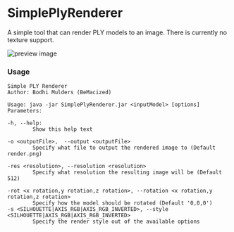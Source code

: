 # SimplePlyRenderer

A simple tool that can render PLY models to an image.
There is currently no texture support.

![preview image](https://i.imgur.com/tWyJLdC.png)

### Usage

```
Simple PLY Renderer
Author: Bodhi Mulders (BeMacized)

Usage: java -jar SimplePlyRenderer.jar <inputModel> [options]
Parameters:

-h, --help:
        Show this help text

-o <outputFile>,  --output <outputFile>
        Specify what file to output the rendered image to (Default render.png)

-res <resolution>, --resolution <resolution>
        Specify what resolution the resulting image will be (Default 512)

-rot <x rotation,y rotation,z rotation>, --rotation <x rotation,y rotation,z rotation>
        Specify how the model should be rotated (Default '0,0,0')
-s <SILHOUETTE|AXIS_RGB|AXIS_RGB_INVERTED>, --style <SILHOUETTE|AXIS_RGB|AXIS_RGB_INVERTED>
        Specify the render style out of the available options
```